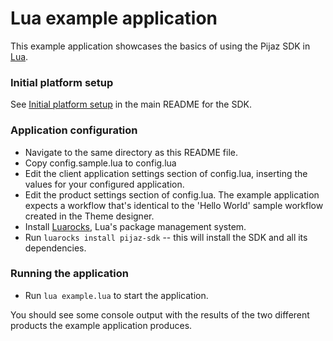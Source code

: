 Lua example application
===========================

This example application showcases the basics of using the Pijaz SDK in [Lua](http://www.lua.org).


### Initial platform setup

See [Initial platform setup](https://github.com/pijaz/pijaz-sdk#initial-platform-setup) in the main README for the SDK.


### Application configuration

* Navigate to the same directory as this README file.
* Copy config.sample.lua to config.lua
* Edit the client application settings section of config.lua, inserting the values for your configured application.
* Edit the product settings section of config.lua. The example application expects a workflow that's identical to the 'Hello World' sample workflow created in the Theme designer.
* Install [Luarocks](http://luarocks.org), Lua's package management system.
* Run `luarocks install pijaz-sdk` -- this will install the SDK and all its dependencies.


### Running the application

* Run `lua example.lua` to start the application.

You should see some console output with the results of the two different products the example application produces.


